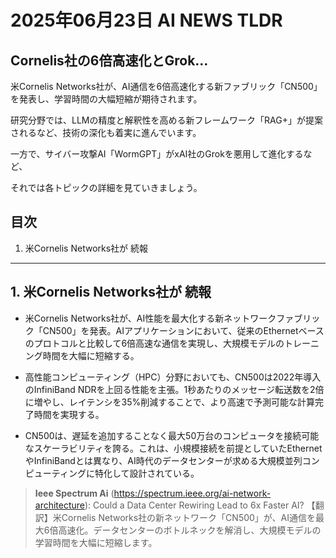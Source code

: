 # 2025年06月23日 AI NEWS TLDR

## Cornelis社の6倍高速化とGrok…

米Cornelis Networks社が、AI通信を6倍高速化する新ファブリック「CN500」を発表し、学習時間の大幅短縮が期待されます。

研究分野では、LLMの精度と解釈性を高める新フレームワーク「RAG+」が提案されるなど、技術の深化も着実に進んでいます。

一方で、サイバー攻撃AI「WormGPT」がxAI社のGrokを悪用して進化するなど、

それでは各トピックの詳細を見ていきましょう。

## 目次

1. 米Cornelis Networks社が 続報

---

## 1. 米Cornelis Networks社が 続報

- 米Cornelis Networks社が、AI性能を最大化する新ネットワークファブリック「CN500」を発表。AIアプリケーションにおいて、従来のEthernetベースのプロトコルと比較して6倍高速な通信を実現し、大規模モデルのトレーニング時間を大幅に短縮する。

- 高性能コンピューティング（HPC）分野においても、CN500は2022年導入のInfiniBand NDRを上回る性能を主張。1秒あたりのメッセージ転送数を2倍に増やし、レイテンシを35%削減することで、より高速で予測可能な計算完了時間を実現する。

- CN500は、遅延を追加することなく最大50万台のコンピュータを接続可能なスケーラビリティを誇る。これは、小規模接続を前提としていたEthernetやInfiniBandとは異なり、AI時代のデータセンターが求める大規模並列コンピューティングに特化して設計されている。

> **Ieee Spectrum Ai** (https://spectrum.ieee.org/ai-network-architecture): Could a Data Center Rewiring Lead to 6x Faster AI?
> 【翻訳】米Cornelis Networks社の新ネットワーク「CN500」が、AI通信を最大6倍高速化。データセンターのボトルネックを解消し、大規模モデルの学習時間を大幅に短縮します。


